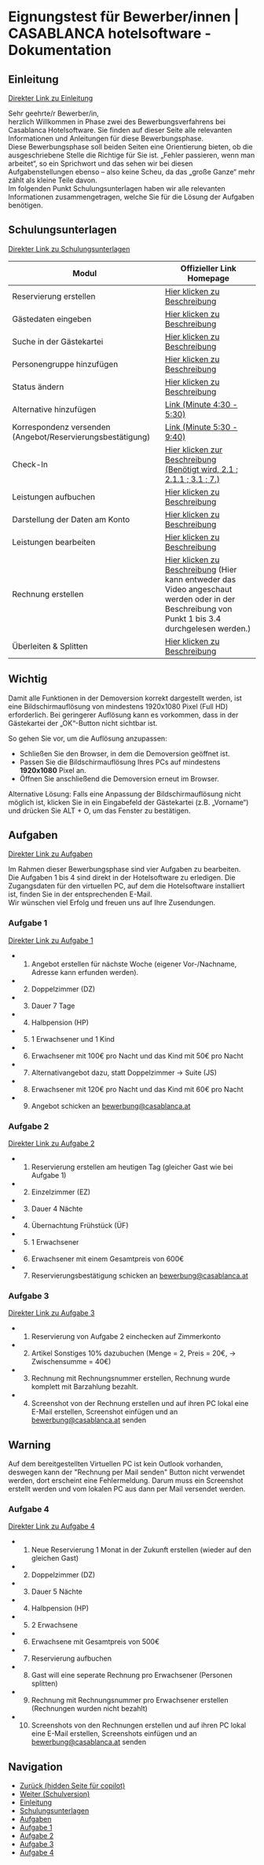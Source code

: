 # Eignungstest für Bewerber/innen | CASABLANCA hotelsoftware - Dokumentation

## Einleitung

[Direkter Link zu Einleitung](https://docs.casablanca.at/desktop/qualification/#einleitung)

Sehr geehrte/r Bewerber/in,  
herzlich Willkommen in Phase zwei des Bewerbungsverfahrens bei Casablanca Hotelsoftware. Sie finden auf dieser Seite alle relevanten Informationen und Anleitungen für diese Bewerbungsphase.  
Diese Bewerbungsphase soll beiden Seiten eine Orientierung bieten, ob die ausgeschriebene Stelle die Richtige für Sie ist. „Fehler passieren, wenn man arbeitet“, so ein Sprichwort und das sehen wir bei diesen Aufgabenstellungen ebenso – also keine Scheu, da das „große Ganze“ mehr zählt als kleine Teile davon.  
Im folgenden Punkt Schulungsunterlagen haben wir alle relevanten Informationen zusammengetragen, welche Sie für die Lösung der Aufgaben benötigen.

## Schulungsunterlagen

[Direkter Link zu Schulungsunterlagen](https://docs.casablanca.at/desktop/qualification/#schulungsunterlagen)

| Modul | Offizieller Link Homepage |
| --- | --- |
| Reservierung erstellen | [Hier klicken zu Beschreibung](https://docs.casablanca.at/desktop/reservation_process/create_reservation) |
| Gästedaten eingeben | [Hier klicken zu Beschreibung](https://docs.casablanca.at/desktop/guest_profile/common_settings) |
| Suche in der Gästekartei | [Hier klicken zu Beschreibung](https://docs.casablanca.at/desktop/guest_profile/common_settings) |
| Personengruppe hinzufügen | [Hier klicken zu Beschreibung](https://docs.casablanca.at/desktop/reservation_process/add_change_person_group) |
| Status ändern | [Hier klicken zu Beschreibung](https://docs.casablanca.at/desktop/reservation_process/create_reservation) |
| Alternative hinzufügen | [Link (Minute 4:30 - 5:30)](https://youtu.be/lXrDB2zv52o?t=270) |
| Korrespondenz versenden (Angebot/Reservierungsbestätigung) | [Link (Minute 5:30 - 9:40)](https://youtu.be/lXrDB2zv52o?t=330) |
| Check-In | [Hier klicken zur Beschreibung (Benötigt wird, 2.1 ; 2.1.1 ; 3.1 ; 7.)](https://docs.casablanca.at/assets/files/Check_In-47ade962e08aff8ff9ad75111c3de1f7.pdf) |
| Leistungen aufbuchen | [Hier klicken zu Beschreibung](https://docs.casablanca.at/desktop/account/book_services) |
| Darstellung der Daten am Konto | [Hier klicken zu Beschreibung](https://docs.casablanca.at/desktop/account/general_view_settings) |
| Leistungen bearbeiten | [Hier klicken zu Beschreibung](https://docs.casablanca.at/desktop/account/edit_services) |
| Rechnung erstellen | [Hier klicken zu Beschreibung](https://docs.casablanca.at/desktop/accounting/create_invoice) (Hier kann entweder das Video angeschaut werden oder in der Beschreibung von Punkt 1 bis 3.4 durchgelesen werden.) |
| Überleiten & Splitten | [Hier klicken zu Beschreibung](https://docs.casablanca.at/desktop/account/transfer_split) |

## Wichtig

Damit alle Funktionen in der Demoversion korrekt dargestellt werden, ist eine Bildschirmauflösung von mindestens 1920x1080 Pixel (Full HD) erforderlich. Bei geringerer Auflösung kann es vorkommen, dass in der Gästekartei der „OK“-Button nicht sichtbar ist.

So gehen Sie vor, um die Auflösung anzupassen:  
* Schließen Sie den Browser, in dem die Demoversion geöffnet ist.  
* Passen Sie die Bildschirmauflösung Ihres PCs auf mindestens **1920x1080** Pixel an.  
* Öffnen Sie anschließend die Demoversion erneut im Browser.

Alternative Lösung: Falls eine Anpassung der Bildschirmauflösung nicht möglich ist, klicken Sie in ein Eingabefeld der Gästekartei (z.B. „Vorname“) und drücken Sie ALT + O, um das Fenster zu bestätigen.

## Aufgaben

[Direkter Link zu Aufgaben](https://docs.casablanca.at/desktop/qualification/#aufgaben)

Im Rahmen dieser Bewerbungsphase sind vier Aufgaben zu bearbeiten.  
Die Aufgaben 1 bis 4 sind direkt in der Hotelsoftware zu erledigen. Die Zugangsdaten für den virtuellen PC, auf dem die Hotelsoftware installiert ist, finden Sie in der entsprechenden E-Mail.  
Wir wünschen viel Erfolg und freuen uns auf Ihre Zusendungen.

### Aufgabe 1

[Direkter Link zu Aufgabe 1](https://docs.casablanca.at/desktop/qualification/#aufgabe-1)

* 1. Angebot erstellen für nächste Woche (eigener Vor-/Nachname, Adresse kann erfunden werden).  
* 2. Doppelzimmer (DZ)  
* 3. Dauer 7 Tage  
* 4. Halbpension (HP)  
* 5. 1 Erwachsener und 1 Kind  
* 6. Erwachsener mit 100€ pro Nacht und das Kind mit 50€ pro Nacht  
* 7. Alternativangebot dazu, statt Doppelzimmer -> Suite (JS)  
* 8. Erwachsener mit 120€ pro Nacht und das Kind mit 60€ pro Nacht  
* 9. Angebot schicken an bewerbung@casablanca.at

### Aufgabe 2

[Direkter Link zu Aufgabe 2](https://docs.casablanca.at/desktop/qualification/#aufgabe-2)

* 1. Reservierung erstellen am heutigen Tag (gleicher Gast wie bei Aufgabe 1)  
* 2. Einzelzimmer (EZ)  
* 3. Dauer 4 Nächte  
* 4. Übernachtung Frühstück (ÜF)  
* 5. 1 Erwachsener  
* 6. Erwachsener mit einem Gesamtpreis von 600€  
* 7. Reservierungsbestätigung schicken an bewerbung@casablanca.at

### Aufgabe 3

[Direkter Link zu Aufgabe 3](https://docs.casablanca.at/desktop/qualification/#aufgabe-3)

* 1. Reservierung von Aufgabe 2 einchecken auf Zimmerkonto  
* 2. Artikel Sonstiges 10% dazubuchen (Menge = 2, Preis = 20€, -> Zwischensumme = 40€)  
* 3. Rechnung mit Rechnungsnummer erstellen, Rechnung wurde komplett mit Barzahlung bezahlt.  
* 4. Screenshot von der Rechnung erstellen und auf ihren PC lokal eine E-Mail erstellen, Screenshot einfügen und an bewerbung@casablanca.at senden

## Warning

Auf dem bereitgestellten Virtuellen PC ist kein Outlook vorhanden, deswegen kann der "Rechnung per Mail senden" Button nicht verwendet werden, dort erscheint eine Fehlermeldung. Darum muss ein Screenshot erstellt werden und vom lokalen PC aus dann per Mail versendet werden.

### Aufgabe 4

[Direkter Link zu Aufgabe 4](https://docs.casablanca.at/desktop/qualification/#aufgabe-4)

* 1. Neue Reservierung 1 Monat in der Zukunft erstellen (wieder auf den gleichen Gast)  
* 2. Doppelzimmer (DZ)  
* 3. Dauer 5 Nächte  
* 4. Halbpension (HP)  
* 5. 2 Erwachsene  
* 6. Erwachsene mit Gesamtpreis von 500€  
* 7. Reservierung aufbuchen  
* 8. Gast will eine seperate Rechnung pro Erwachsener (Personen splitten)  
* 9. Rechnung mit Rechnungsnummer pro Erwachsener erstellen (Rechnungen wurden nicht bezahlt)  
* 10. Screenshots von den Rechnungen erstellen und auf ihren PC lokal eine E-Mail erstellen, Screenshots einfügen und an bewerbung@casablanca.at senden

## Navigation

* [Zurück (hidden Seite für copilot)](https://docs.casablanca.at/desktop/hidden_copilot)  
* [Weiter (Schulversion)](https://docs.casablanca.at/desktop/schoolversion)  
* [Einleitung](https://docs.casablanca.at/desktop/qualification/#einleitung)  
* [Schulungsunterlagen](https://docs.casablanca.at/desktop/qualification/#schulungsunterlagen)  
* [Aufgaben](https://docs.casablanca.at/desktop/qualification/#aufgaben)  
* [Aufgabe 1](https://docs.casablanca.at/desktop/qualification/#aufgabe-1)  
* [Aufgabe 2](https://docs.casablanca.at/desktop/qualification/#aufgabe-2)  
* [Aufgabe 3](https://docs.casablanca.at/desktop/qualification/#aufgabe-3)  
* [Aufgabe 4](https://docs.casablanca.at/desktop/qualification/#aufgabe-4)